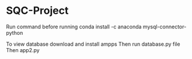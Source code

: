 # SQC-Project
Run command before running conda install -c anaconda mysql-connector-python

To view database download and install ampps
Then run database.py file 
Then app2.py
